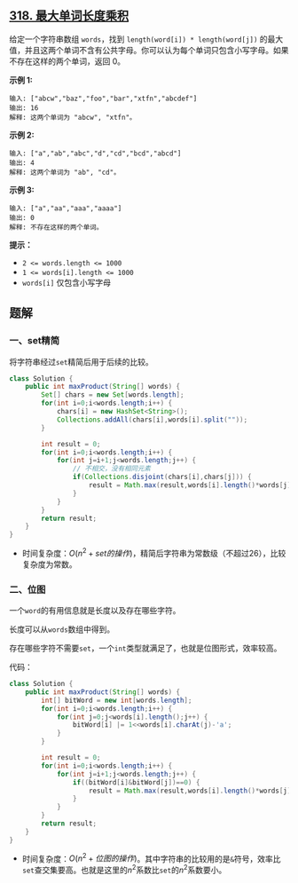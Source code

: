 ## [318. 最大单词长度乘积](https://leetcode-cn.com/problems/maximum-product-of-word-lengths/)

给定一个字符串数组 `words`，找到 `length(word[i]) * length(word[j])` 的最大值，并且这两个单词不含有公共字母。你可以认为每个单词只包含小写字母。如果不存在这样的两个单词，返回 0。

**示例 1:**

```
输入: ["abcw","baz","foo","bar","xtfn","abcdef"]
输出: 16 
解释: 这两个单词为 "abcw", "xtfn"。
```

**示例 2:**

```
输入: ["a","ab","abc","d","cd","bcd","abcd"]
输出: 4 
解释: 这两个单词为 "ab", "cd"。
```

**示例 3:**

```
输入: ["a","aa","aaa","aaaa"]
输出: 0 
解释: 不存在这样的两个单词。
```

 

**提示：**

- `2 <= words.length <= 1000`
- `1 <= words[i].length <= 1000`
- `words[i]` 仅包含小写字母

## 题解

### 一、set精简

将字符串经过`set`精简后用于后续的比较。

```java
class Solution {
    public int maxProduct(String[] words) {
        Set[] chars = new Set[words.length];
        for(int i=0;i<words.length;i++) {
            chars[i] = new HashSet<String>();
            Collections.addAll(chars[i],words[i].split(""));
        } 

        int result = 0;
        for(int i=0;i<words.length;i++) {
            for(int j=i+1;j<words.length;j++) {
                // 不相交，没有相同元素
                if(Collections.disjoint(chars[i],chars[j])) {
                    result = Math.max(result,words[i].length()*words[j].length());
                }
            }
        }
        return result;
    }
}
```

- 时间复杂度：$O(n^2+set的操作)$，精简后字符串为常数级（不超过26），比较复杂度为常数。

### 二、位图

一个`word`的有用信息就是长度以及存在哪些字符。

长度可以从`words`数组中得到。

存在哪些字符不需要`set`，一个`int`类型就满足了，也就是位图形式，效率较高。

代码：

```java
class Solution {
    public int maxProduct(String[] words) {
        int[] bitWord = new int[words.length];
        for(int i=0;i<words.length;i++) {
            for(int j=0;j<words[i].length();j++) {
                bitWord[i] |= 1<<words[i].charAt(j)-'a';
            }
        } 

        int result = 0;
        for(int i=0;i<words.length;i++) {
            for(int j=i+1;j<words.length;j++) {
                if((bitWord[i]&bitWord[j])==0) {
                    result = Math.max(result,words[i].length()*words[j].length());
                }
            }
        }
        return result;
    }
}
```

- 时间复杂度：$O(n^2+位图的操作)$。其中字符串的比较用的是`&`符号，效率比`set`查交集要高。也就是这里的$n^2$系数比`set`的$n^2$系数要小。

